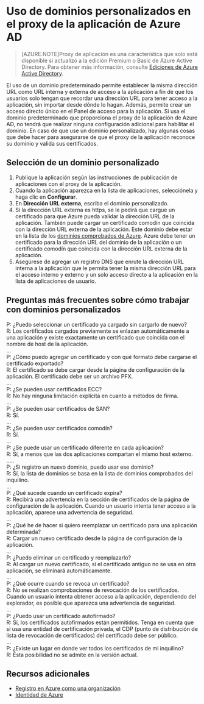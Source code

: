 <properties
	pageTitle="Uso de dominios personalizados en el proxy de la aplicación de Azure AD"
	description="Explica cómo trabajar con dominios personalizados en el proxy de la aplicación de Azure AD."
	services="active-directory"
	documentationCenter=""
	authors="rkarlin"
	manager="msStevenPo"
	editor=""/>

<tags
	ms.service="active-directory"
	ms.workload="identity"
	ms.tgt_pltfrm="na"
	ms.devlang="na"
	ms.topic="article"
	ms.date="08/06/2015"
	ms.author="rkarlin"/>

# Uso de dominios personalizados en el proxy de la aplicación de Azure AD
> [AZURE.NOTE]Proxy de aplicación es una característica que solo está disponible si actualizó a la edición Premium o Basic de Azure Active Directory. Para obtener más información, consulte [Ediciones de Azure Active Directory](https://msdn.microsoft.com/library/azure/dn532272.aspx).

El uso de un dominio predeterminado permite establecer la misma dirección URL como URL interna y externa de acceso a la aplicación a fin de que los usuarios solo tengan que recordar una dirección URL para tener acceso a la aplicación, sin importar desde dónde lo hagan. Además, permite crear un acceso directo único en el Panel de acceso para la aplicación. Si usa el dominio predeterminado que proporciona el proxy de la aplicación de Azure AD, no tendrá que realizar ninguna configuración adicional para habilitar el dominio. En caso de que use un dominio personalizado, hay algunas cosas que debe hacer para asegurarse de que el proxy de la aplicación reconoce su dominio y valida sus certificados.

## Selección de un dominio personalizado

1. Publique la aplicación según las instrucciones de publicación de aplicaciones con el proxy de la aplicación.
2. Cuando la aplicación aparezca en la lista de aplicaciones, selecciónela y haga clic en **Configurar**.
3. En **Dirección URL externa**, escriba el dominio personalizado.
4. Si la dirección URL externa es https, se le pedirá que cargue un certificado para que Azure pueda validar la dirección URL de la aplicación. También puede cargar un certificado comodín que coincida con la dirección URL externa de la aplicación. Este dominio debe estar en la lista de los [dominios comprobados de Azure](https://msdn.microsoft.com/library/azure/jj151788.aspx). Azure debe tener un certificado para la dirección URL del dominio de la aplicación o un certificado comodín que coincida con la dirección URL externa de la aplicación.
5. Asegúrese de agregar un registro DNS que enrute la dirección URL interna a la aplicación que le permita tener la misma dirección URL para el acceso interno y externo y un solo acceso directo a la aplicación en la lista de aplicaciones de usuario.

## Preguntas más frecuentes sobre cómo trabajar con dominios personalizados

P: ¿Puedo seleccionar un certificado ya cargado sin cargarlo de nuevo? <br> R: Los certificados cargados previamente se enlazan automáticamente a una aplicación y existe exactamente un certificado que coincida con el nombre de host de la aplicación. <br> …<br> P: ¿Cómo puedo agregar un certificado y con qué formato debe cargarse el certificado exportado? <br> R: El certificado se debe cargar desde la página de configuración de la aplicación. El certificado debe ser un archivo PFX. <br> …<br> P: ¿Se pueden usar certificados ECC? <br> R: No hay ninguna limitación explícita en cuanto a métodos de firma. <br> …<br> P: ¿Se pueden usar certificados de SAN? <br> R: Sí.<br> …<br> P: ¿Se pueden usar certificados comodín? <br> R: Sí. <br> …<br> P: ¿Se puede usar un certificado diferente en cada aplicación? <br> R: Sí, a menos que las dos aplicaciones compartan el mismo host externo. <br> …..<br> P: ¿Si registro un nuevo dominio, puedo usar ese dominio? <br> R: Sí, la lista de dominios se basa en la lista de dominios comprobados del inquilino. <br> …<br> P: ¿Qué sucede cuando un certificado expira? <br> R: Recibirá una advertencia en la sección de certificados de la página de configuración de la aplicación. Cuando un usuario intenta tener acceso a la aplicación, aparece una advertencia de seguridad. <br> …<br> P: ¿Qué he de hacer si quiero reemplazar un certificado para una aplicación determinada? <br> R: Cargar un nuevo certificado desde la página de configuración de la aplicación.<br> ...<br> P: ¿Puedo eliminar un certificado y reemplazarlo? <br> R: Al cargar un nuevo certificado, si el certificado antiguo no se usa en otra aplicación, se eliminará automáticamente.<br> ...<br> P: ¿Qué ocurre cuando se revoca un certificado?<br> R: No se realizan comprobaciones de revocación de los certificados. Cuando un usuario intenta obtener acceso a la aplicación, dependiendo del explorador, es posible que aparezca una advertencia de seguridad.<br> …<br> P: ¿Puedo usar un certificado autofirmado? <br> R: Sí, los certificados autofirmados están permitidos. Tenga en cuenta que si usa una entidad de certificación privada, el CDP (punto de distribución de lista de revocación de certificados) del certificado debe ser público. <br> ...<br> P: ¿Existe un lugar en donde ver todos los certificados de mi inquilino? <br> R: Esta posibilidad no se admite en la versión actual.<br>



## Recursos adicionales

* [Registro en Azure como una organización](..sign-up-organization.md)
* [Identidad de Azure](..fundamentals-identity.md)

<!---HONumber=August15_HO8-->